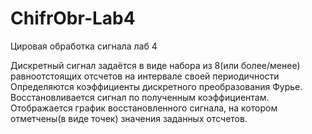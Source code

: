 # ChifrObr-Lab4
Цировая обработка сигнала лаб 4

Дискретный сигнал задаётся в виде набора из 8(или более/менее) 
равноотстоящих отсчетов на интервале своей периодичности
Определяются коэффициенты дискретного преобразования Фурье. 
Восстановливается сигнал по полученным коэффициентам. Отображается 
график восстановленного сигнала, на котором отметчены(в виде 
точек) значения заданных отсчетов.
